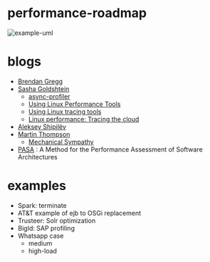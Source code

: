 # performance-roadmap

![example-uml](http://www.plantuml.com/plantuml/proxy?cache=no&src=https://raw.githubusercontent.com/levplotkin/performance-roadmap/master/performance-roadmap.iuml)

blogs
=====
  * [Brendan Gregg](https://www.brendangregg.com/)
  * [Sasha Goldshtein](https://sashagoldshtein.me/)
    * [async-profiler](https://github.com/jvm-profiling-tools/async-profiler)
    * [Using Linux Performance Tools](https://www.oreilly.com/library/view/using-linux-performance/9781491996713/)
    * [Using Linux tracing tools
](https://www.oreilly.com/content/using-linux-tracing-tools/)
    * [Linux performance: Tracing the cloud](https://www.oreilly.com/content/linux-performance-tracing-the-cloud/)
  * [Aleksey Shipilëv](https://shipilev.net/)
  * [Martin Thompson](https://real-logic.co.uk/about.html)
    * [Mechanical Sympathy](https://mechanical-sympathy.blogspot.com/)
  * [PASA](http://www.perfeng.com/classic-site/pasa.htm) : A Method for the Performance Assessment of Software Architectures

examples
========
- Spark: terminate
- AT&T example of ejb to OSGi replacement
- Trusteer: Solr optimization
- BigId: SAP profiling
- Whatsapp case
  - medium
  - high-load
